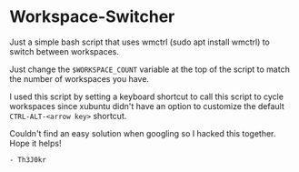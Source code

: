 # Workspace-Switcher

Just a simple bash script that uses wmctrl (sudo apt install wmctrl) to switch between workspaces.

Just change the `$WORKSPACE_COUNT` variable at the top of the script to match the number of workspaces you have.

I used this script by setting a keyboard shortcut to call this script to cycle workspaces since xubuntu didn't have an option to customize the default `CTRL-ALT-<arrow key>` shortcut.

Couldn't find an easy solution when googling so I hacked this together. Hope it helps!

`- Th3J0kr`
